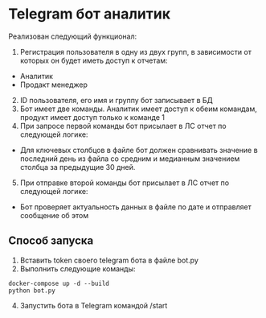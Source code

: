 # Telegram бот аналитик

Реализован следующий функционал:

1. Регистрация пользователя в одну из двух групп, в зависимости от которых он будет иметь доступ к отчетам:

- Аналитик
- Продакт менеджер

2. ID пользователя, его имя и группу бот записывает в БД
3. Бот имеет две команды. Аналитик имеет доступ к обеим командам, продукт имеет доступ только к команде 1
4. При запросе первой команды бот присылает в ЛС отчет по следующей логике:

- Для ключевых столбцов в файле бот должен сравнивать значение в последний день из файла со средним и медианным
  значением столбца за предыдущие 30 дней.

5. При отправке второй команды бот присылает в ЛС отчет по следующей логике:

- Бот проверяет актуальность данных в файле по дате и отправляет сообщение об этом

## Способ запуска

1. Вставить token своего telegram бота в файле bot.py
2. Выполнить следующие команды:

```
docker-compose up -d --build
python bot.py
```

4. Запустить бота в Telegram командой /start